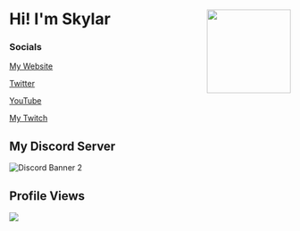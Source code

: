 # Hi! I'm Skylar <img src="https://static.wikia.nocookie.net/nekopara/images/6/6a/Ch_van_img_03.png/revision/latest?cb=20200519141556" align="right" width="150">

### Socials
<p><a href="https://xsky.dev">My Website</a></p>
<p><a href="https://twitter.com/xskyyydev">Twitter</a></p>
<p><a href="https://youtube.com/c/xskyyy">YouTube</a></p>
<p><a href="https://twitch.tv/xskyyytv">My Twitch</a></p>


## My Discord Server
![Discord Banner 2](https://discordapp.com/api/guilds/894704428857323620/widget.png?style=banner2)

## Profile Views
![](https://komarev.com/ghpvc/?username=xskyyy&label=profile+views)
